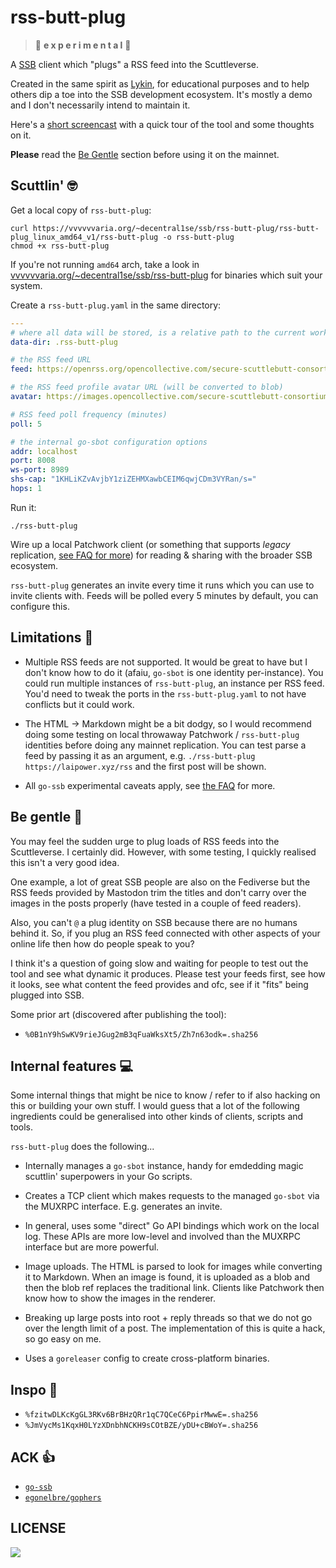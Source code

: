 # rss-butt-plug

> :peach: **e x p e r i m e n t a l** :peach:

A [SSB](https://scuttlebutt.nz) client which "plugs" a RSS feed into the Scuttleverse.

Created in the same spirit as [Lykin](https://git.coopcloud.tech/glyph/lykin),
for educational purposes and to help others dip a toe into the SSB development
ecosystem. It's mostly a demo and I don't necessarily intend to maintain it.

Here's a [short
screencast](http://vvvvvvaria.org/~decentral1se/ssb/rss-butt-plug/rbpc.mp4)
with a quick tour of the tool and some thoughts on it.

**Please** read the [Be Gentle](#be-gentle-monocle_face) section before using it on the mainnet.

## Scuttlin' :nerd_face:

Get a local copy of `rss-butt-plug`:

```
curl https://vvvvvvaria.org/~decentral1se/ssb/rss-butt-plug/rss-butt-plug_linux_amd64_v1/rss-butt-plug -o rss-butt-plug
chmod +x rss-butt-plug
```

If you're not running `amd64` arch, take a look in [vvvvvvaria.org/~decentral1se/ssb/rss-butt-plug](https://vvvvvvaria.org/~decentral1se/ssb/rss-butt-plug) for binaries which suit your system.

Create a `rss-butt-plug.yaml` in the same directory:

```yaml
---
# where all data will be stored, is a relative path to the current working directory
data-dir: .rss-butt-plug

# the RSS feed URL
feed: https://openrss.org/opencollective.com/secure-scuttlebutt-consortium/updates

# the RSS feed profile avatar URL (will be converted to blob)
avatar: https://images.opencollective.com/secure-scuttlebutt-consortium/676f245/logo/256.png

# RSS feed poll frequency (minutes)
poll: 5

# the internal go-sbot configuration options
addr: localhost
port: 8008
ws-port: 8989
shs-cap: "1KHLiKZvAvjbY1ziZEHMXawbCEIM6qwjCDm3VYRan/s="
hops: 1
```

Run it:

```
./rss-butt-plug
```

Wire up a local Patchwork client (or something that supports *legacy*
replication, [see FAQ for
more](https://github.com/ssbc/go-ssb/blob/master/docs/faq.md#what-is-legacy-replication))
for reading & sharing with the broader SSB ecosystem.

`rss-butt-plug` generates an invite every time it runs which you can use to
invite clients with. Feeds will be polled every 5 minutes by default, you can
configure this.

## Limitations :stop_sign:

* Multiple RSS feeds are not supported. It would be great to have but I don't
  know how to do it (afaiu, `go-sbot` is one identity per-instance). You could
  run multiple instances of `rss-butt-plug`, an instance per RSS feed. You'd
  need to tweak the ports in the `rss-butt-plug.yaml` to not have conflicts but
  it could work.

* The HTML -> Markdown might be a bit dodgy, so  I would recommend doing some
  testing on local throwaway Patchwork / `rss-butt-plug` identities before
  doing any mainnet replication. You can test parse a feed by passing it as an
  argument, e.g. `./rss-butt-plug https://laipower.xyz/rss` and the first post
  will be shown.

* All `go-ssb` experimental caveats apply, see [the
  FAQ](https://github.com/ssbc/go-ssb/blob/master/docs/faq.md) for more.

## Be gentle :monocle_face:

You may feel the sudden urge to plug loads of RSS feeds into the Scuttleverse.
I certainly did. However, with some testing, I quickly realised this isn't a
very good idea.

One example, a lot of great SSB people are also on the Fediverse but the RSS
feeds provided by Mastodon trim the titles and don't carry over the images in
the posts properly (have tested in a couple of feed readers).

Also, you can't `@` a plug identity on SSB because there are no humans behind
it. So, if you plug an RSS feed connected with other aspects of your online
life then how do people speak to you?

I think it's a question of going slow and waiting for people to test out the
tool and see what dynamic it produces. Please test your feeds first, see how it
looks, see what content the feed provides and ofc, see if it "fits" being
plugged into SSB.

Some prior art (discovered after publishing the tool):

- `%0B1nY9hSwKV9rieJGug2mB3qFuaWksXt5/Zh7n63odk=.sha256`

## Internal features :computer:

Some internal things that might be nice to know / refer to if also hacking on
this or building your own stuff. I would guess that a lot of the following
ingredients could be generalised into other kinds of clients, scripts and
tools.

`rss-butt-plug` does the following...

* Internally manages a `go-sbot` instance, handy for emdedding magic scuttlin'
  superpowers in your Go scripts.

* Creates a TCP client which makes requests to the managed `go-sbot` via the
  MUXRPC interface. E.g. generates an invite.

* In general, uses some "direct" Go API bindings which work on the local log.
  These APIs are more low-level and involved than the MUXRPC interface but are
  more powerful.

* Image uploads. The HTML is parsed to look for images while converting it to
  Markdown. When an image is found, it is uploaded as a blob and then the blob
  ref replaces the traditional link. Clients like Patchwork then know how to
  show the images in the renderer.

* Breaking up large posts into root + reply threads so that we do not go over
  the length limit of a post. The implementation of this is quite a hack, so go
  easy on me.

* Uses a `goreleaser` config to create cross-platform binaries.

## Inspo :sunflower:

* `%fzitwDLKcKgGL3RKv6BrBHzQRr1qC7QCeC6PpirMwwE=.sha256`
* `%JmVycMs1KqxH0LYzXDnbhNCKH9sCOtBZE/yDU+cBWoY=.sha256`

## ACK :+1:

* [`go-ssb`](https://github.com/ssbc/go-ssb)
* [`egonelbre/gophers`](https://github.com/egonelbre/gophers)

## LICENSE

<a href="https://git.coopcloud.tech/decentral1se/rss-butt-plug/src/branch/main/LICENSE">
  <img src="https://www.gnu.org/graphics/gplv3-with-text-136x68.png" />
</a>
